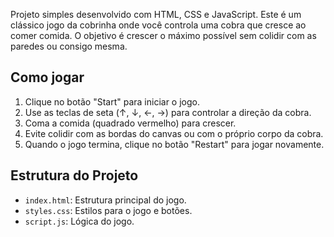 Projeto simples desenvolvido com HTML, CSS e JavaScript.
Este é um clássico jogo da cobrinha onde você controla uma cobra que cresce ao comer comida. O objetivo é crescer o máximo possível sem colidir com as paredes ou consigo mesma.

## Como jogar
1. Clique no botão "Start" para iniciar o jogo.
2. Use as teclas de seta (↑, ↓, ←, →) para controlar a direção da cobra.
3. Coma a comida (quadrado vermelho) para crescer.
4. Evite colidir com as bordas do canvas ou com o próprio corpo da cobra.
5. Quando o jogo termina, clique no botão "Restart" para jogar novamente.

## Estrutura do Projeto
- `index.html`: Estrutura principal do jogo.
- `styles.css`: Estilos para o jogo e botões.
- `script.js`: Lógica do jogo.
